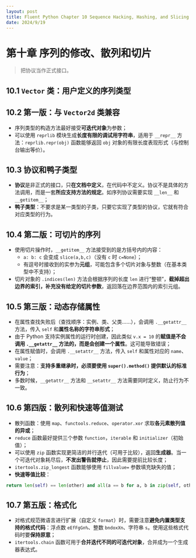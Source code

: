 ```yaml
---
layout: post
title: Fluent Python Chapter 10 Sequence Hacking, Hashing, and Slicing
date: 2024/9/19
---
```


# 第十章 序列的修改、散列和切片

> 把协议当作正式接口。

## 10.1 `Vector` 类：用户定义的序列类型

## 10.2 第一版：与 `Vector2d` 类兼容

- 序列类型的构造方法最好接受**可迭代对象**为参数；
- 可以使用 `reprlib` 模块生成**长度有限的调试用字符串**，适用于 `__repr__` 方法：`reprlib.repr(obj)` 函数能够返回 `obj` 对象的有限长度表现形式（与控制台输出等价）。

## 10.3 协议和鸭子类型

- **协议**是非正式的接口，只**在文档中定义**，在代码中不定义。协议不是具体的方法调用，而是一套**所应支持方法的规定**。如序列协议需要实现 `__len__` 和 `__getitem__`；
- **鸭子类型**：不要求是某一类型的子类，只要它实现了类型的协议，它就有符合对应类型的行为。

## 10.4 第二版：可切片的序列

- 使用切片操作时，`__getitem__` 方法接受到的是方括号内的内容：
    - `a: b: c` 会变成 `slice(a,b,c)`（没有 `c` 时 `c=None`）；
    - 有逗号时接收到的实参为**元组**，可能包含多个切片对象与整数（在基本类型中不支持）；
- 切片对象的 `.indices(len)` 方法会根据序列的长度 `len` 进行“整顿”，**截掉超出边界的索引，补充没有给定的切片参数**，返回落在边界范围内的索引元组。

## 10.5 第三版：动态存储属性

- 在属性查找失败后（查找顺序：实例、类、父类……），会调用 `.__getattr__` 方法，传入 `self` 和**属性名称的字符串形式**；
- 由于 Python 支持实例属性的运行时创建，因此类似 `v.x = 10` 的**赋值是不会调用 `.__getattr__` 方法的，而是会创建一个属性**。这可能导致错误；
- 在属性赋值时，会调用 `.__setattr__` 方法，传入 `self` 和属性对应的 `name`、`value`；
- 需要注意：**支持多重继承时，必须要使用 `super().method()` 提供默认的标准行为**；
- 多数时候，`__getattr__` 方法和 `__setattr__` 方法需要同时定义，防止行为不一致。

## 10.6 第四版：散列和快速等值测试

- 散列函数：使用 `map`、`functools.reduce`、`operator.xor` 求取**各元素散列值的异或**；
- `reduce` 函数最好提供三个参数 `function`，`iterable` 和 `initializer`（初始值）；
- 可以使用 `zip` 函数实现更简洁的并行迭代（可用于比较），返回**生成器**。当一个可迭代对象耗尽后，**不发出警告就停止**，因此需要提前比较长度；
- `itertools.zip_longest` 函数能够使用 `fillvalue=` 参数填充缺失的值；
- **快速等值比较**：

```python
return len(self) == len(other) and all(a == b for a, b in zip(self, other))
```

## 10.7 第五版：格式化

- 对格式规范微语言进行扩展（自定义 `format`）时，需要注意**避免内置类型支持的格式代码**：浮点数 `eEfFgGn%`、整数 `bndoxXn`、字符串 `s`。使用这些格式代码时要**保持原意**；
- `itertools.chain` 函数可用于**合并迭代不同的可迭代对象**，合并成为一个生成器表达式。
